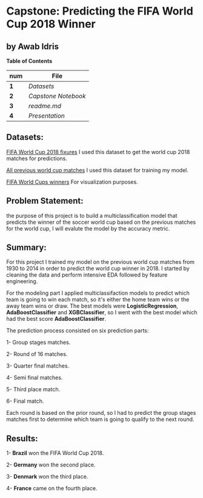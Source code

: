 # Capstone: Predicting the FIFA World Cup 2018 Winner

**by Awab Idris**
---

**Table of Contents**

  num | File
----- | ------------
**1** | _Datasets_
**2** | _Capstone Notebook_
**3** | _readme.md_
**4** | _Presentation_
## Datasets:

[FIFA World Cup 2018 fixures](https://www.kaggle.com/lekroll/fifa-worldcup-2018-matches) I used this dataset to get the world cup 2018 matches for predictions.

[All previous world cup matches](https://www.kaggle.com/abecklas/fifa-world-cup#WorldCupMatches.csv) I used this dataset for training my model. 

[FIFA World Cups winners](https://www.kaggle.com/abecklas/fifa-world-cup#WorldCups.csv) For visualization purposes.

## Problem Statement:

the purpose of this project is to build a multiclassification model that predicts the winner of the soccer world cup based on the previous matches for the world cup, I will evalute the model by the accuracy metric.

## Summary:

For this project I trained my model on the previous world cup matches from 1930 to 2014 in order to predict the world cup winner in 2018. I started by cleaning the data and perform intensive EDA followed by feature engineering.

For the modeling part I applied multiclassifaction models to predict which team is going to win each match, so it's either the home team wins or the away team wins or draw. The best models were **LogisticRegression**, **AdaBoostClassifier** and **XGBClassifier**, so I went with the best model which had the best score **AdaBoostClassifier**.

The prediction process consisted on six prediction parts:

1- Group stages matches.

2- Round of 16 matches.

3- Quarter final matches.

4- Semi final matches.

5- Third place match.

6- Final match.

Each round is based on the prior round, so I had to predict the group stages matches first to determine which team is going to qualify to the next round.

## Results:

1- **Brazil** won the FIFA World Cup 2018.

2- **Germany** won the second place.

3- **Denmark** won the third place.

4- **France** came on the fourth place.

